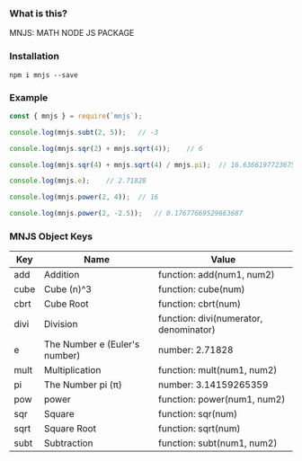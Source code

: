 ### What is this?

MNJS: MATH NODE JS PACKAGE



### Installation

`npm i mnjs --save`



### Example

```js
const { mnjs } = require(`mnjs`);

console.log(mnjs.subt(2, 5));	// -3

console.log(mnjs.sqr(2) + mnjs.sqrt(4));	// 6

console.log(mnjs.sqr(4) + mnjs.sqrt(4) / mnjs.pi);	// 16.63661977236754

console.log(mnjs.e);	// 2.71828

console.log(mnjs.power(2, 4));	// 16

console.log(mnjs.power(2, -2.5));	// 0.17677669529663687
```



### MNJS Object Keys

| Key  | Name                          | Value                                   |
| ---- | ----------------------------- | --------------------------------------- |
| add  | Addition                      | function:  add(num1, num2)              |
| cube | Cube (n)^3                    | function:  cube(num)                    |
| cbrt | Cube Root                     | function:  cbrt(num)                    |
| divi | Division                      | function:  divi(numerator, denominator) |
| e    | The Number e (Euler's number) | number:  2.71828                        |
| mult | Multiplication                | function:  mult(num1, num2)             |
| pi   | The Number pi (π)             | number:  3.14159265359                  |
| pow  | power                         | function:  power(num1, num2)            |
| sqr  | Square                        | function:  sqr(num)                     |
| sqrt | Square Root                   | function:  sqrt(num)                    |
| subt | Subtraction                   | function:  subt(num1, num2)             |
